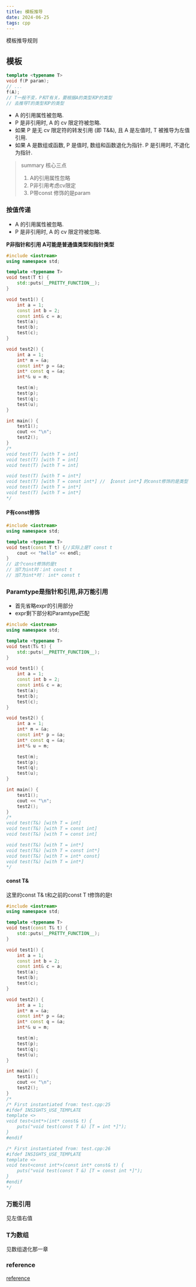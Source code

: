 ```yaml
---
title: 模板推导
date: 2024-06-25
tags: cpp
---
```

模板推导规则
<!--more-->
## 模板
```cpp
template <typename T>
void f(P param);
// ...
f(A);
// T一般不变，P和T有关，要根据A的类型和P的类型
// 去推导T的类型和P的类型
```
- A 的引用属性被忽略.
- P 是非引用时, A 的 cv 限定符被忽略.
- 如果 P 是无 cv 限定符的转发引用 (即 T&&), 且 A 是左值时, T 被推导为左值引用.
- 如果 A 是数组或函数, P 是值时, 数组和函数退化为指针. P 是引用时, 不退化为指针.

> summary 核心三点
> 1. A的引用属性忽略
> 2. P非引用考虑cv限定
> 3. P带const 修饰的是param
### 按值传递
- A 的引用属性被忽略.
- P 是非引用时, A 的 cv 限定符被忽略.

**P非指针和引用 A可能是普通值类型和指针类型**
```cpp
#include <iostream>
using namespace std;

template <typename T>
void test(T t) {
    std::puts(__PRETTY_FUNCTION__);
}

void test1() {
    int a = 1;
    const int b = 2;
    const int& c = a;
    test(a);
    test(b);
    test(c);
}

void test2() {
    int a = 1;
    int* m = &a;
    const int* p = &a;
    int* const q = &a;
    int*& u = m;

    test(m);
    test(p);
    test(q);
    test(u);
}

int main() {
    test1();
    cout << "\n";
    test2();
}
/*
void test(T) [with T = int]
void test(T) [with T = int]
void test(T) [with T = int]

void test(T) [with T = int*]
void test(T) [with T = const int*] // 【const int*】的const修饰的是类型
void test(T) [with T = int*]
void test(T) [with T = int*]
*/
```

#### P有const修饰
```cpp
#include <iostream>
using namespace std;

template <typename T>
void test(const T t) {//实际上是T const t
    cout << "hello" << endl;
}
// 这个const修饰的是t
// 当T为int时：int const t
// 当T为int*时： int* const t
```



### Paramtype是指针和引用,非万能引用
- 首先省略expr的引用部分
- expr剩下部分和Paramtype匹配
```cpp
#include <iostream>
using namespace std;

template <typename T>
void test(T& t) {
    std::puts(__PRETTY_FUNCTION__);
}

void test1() {
    int a = 1;
    const int b = 2;
    const int& c = a;
    test(a);
    test(b);
    test(c);
}

void test2() {
    int a = 1;
    int* m = &a;
    const int* p = &a;
    int* const q = &a;
    int*& u = m;

    test(m);
    test(p);
    test(q);
    test(u);
}

int main() {
    test1();
    cout << "\n";
    test2();
}
/*
void test(T&) [with T = int]
void test(T&) [with T = const int]
void test(T&) [with T = const int]

void test(T&) [with T = int*]
void test(T&) [with T = const int*]
void test(T&) [with T = int* const]
void test(T&) [with T = int*]
*/
```
#### const T&
这里的const T& t和之前的const T t修饰的是t
```cpp
#include <iostream>
using namespace std;

template <typename T>
void test(const T& t) {
    std::puts(__PRETTY_FUNCTION__);
}

void test1() {
    int a = 1;
    const int b = 2;
    const int& c = a;
    test(a);
    test(b);
    test(c);
}

void test2() {
    int a = 1;
    int* m = &a;
    const int* p = &a;
    int* const q = &a;
    int*& u = m;

    test(m);
    test(p);
    test(q);
    test(u);
}

int main() {
    test1();
    cout << "\n";
    test2();
}
/*
/* First instantiated from: test.cpp:25 
#ifdef INSIGHTS_USE_TEMPLATE
template <>
void test<int*>(int* const& t) {
    puts("void test(const T &) [T = int *]");
}
#endif

/* First instantiated from: test.cpp:26 
#ifdef INSIGHTS_USE_TEMPLATE
template <>
void test<const int*>(const int* const& t) {
    puts("void test(const T &) [T = const int *]");
}
#endif
*/
```


### 万能引用
见左值右值
### T为数组
见数组退化那一章
### reference
[reference](https://6cdh.github.io/posts/template-argument-deduction/)
